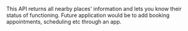 This API returns all nearby places' information and lets you know their status of functioning.
Future application would be to add booking appointments, scheduling etc through an app.
